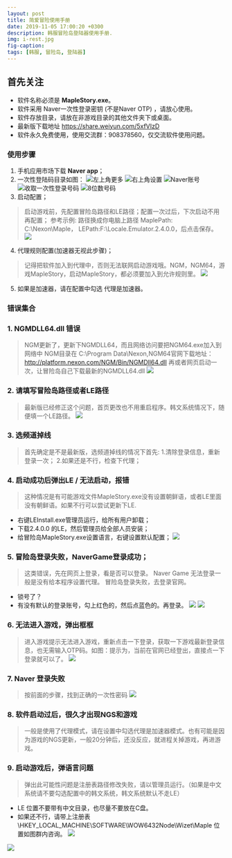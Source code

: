 ```yaml
---
layout: post
title: 简爱冒险使用手册
date: 2019-11-05 17:00:20 +0300
description: 韩服冒险岛登陆器使用手册.
img: i-rest.jpg 
fig-caption: 
tags: [韩服, 冒险岛, 登陆器]
---
```


## 首先关注

*	软件名称必须是  **MapleStory.exe**。
*	软件采用 Naver一次性登录密钥 (不是Naver OTP) ，请放心使用。
*	软件存放目录，请放在非游戏目录的其他文件夹下或桌面。
*	最新版下载地址 https://share.weiyun.com/5xfVIzD
*	软件永久免费使用，使用交流群：908378560，仅交流软件使用问题。

### 使用步骤
1. 手机应用市场下载 **Naver app**；
2. 一次性登陆码目录如图：
![左上角更多]({{site.baseurl}}/assets/img/MilaiSoft-Maple/1.png)
![右上角设置]({{site.baseurl}}/assets/img/MilaiSoft-Maple/2.png)
![Naver账号]({{site.baseurl}}/assets/img/MilaiSoft-Maple/3.png)
![收取一次性登录号码]({{site.baseurl}}/assets/img/MilaiSoft-Maple/4.png)
![8位数号码]({{site.baseurl}}/assets/img/MilaiSoft-Maple/5.png)
3. 启动配置；
> 启动游戏前，先配置冒险岛路径和LE路径；配置一次过后，下次启动不用再配置；
参考示例: 路径换成你电脑上路径
MaplePath: C:\Nexon\Maple，
LEPath:F:\Locale.Emulator.2.4.0.0，后点击保存。
![ ]({{site.baseurl}}/assets/img/MilaiSoft-Maple/6.png)
4. 代理规则配置(加速器无视此步骤)；
> 记得把软件加入到代理中，否则无法联网启动游戏哦。NGM，NGM64，游戏MapleStory，启动MapleStory，都必须要加入到允许规则里。
![ ]({{site.baseurl}}/assets/img/MilaiSoft-Maple/7.png)
5. 如果是加速器，请在配置中勾选 代理是加速器。

### 错误集合
### 1. NGMDLL64.dll 错误
> NGM更新了，更新下NGMDLL64，而且网络访问要把NGM64.exe加入到网络中
NGM目录在 C:\Program Data\Nexon,NGM64官网下载地址：http://platform.nexon.com/NGM/Bin/NGMDll64.dll 再或者网页启动一次，让冒险岛自己下载最新的NGMDLL64.dll
![ ]({{site.baseurl}}/assets/img/MilaiSoft-Maple/8.png)
### 2. 请填写冒险岛路径或者LE路径
> 最新版已经修正这个问题，首页更改也不用重启程序。韩文系统情况下，随便填一个LE路径。
![ ]({{site.baseurl}}/assets/img/MilaiSoft-Maple/9.png)
### 3. 选频道掉线
> 首先确定是不是最新版，选频道掉线的情况下首先:
  1.清除登录信息，重新登录一次；
  2.如果还是不行，检查下代理；

### 4. 启动成功后弹出LE / 无法启动，报错
> 这种情况是有可能游戏文件MapleStory.exe没有设置朝鲜语，或者LE里面没有朝鲜语。如果不行可以尝试更新下LE.
  - 右键LEInstall.exe管理员运行，给所有用户卸载；
  -	下载2.4.0.0 的LE，然后管理员给全部人员安装；
  -	给冒险岛MapleStory.exe设置语言，右键设置默认配置；
![ ]({{site.baseurl}}/assets/img/MilaiSoft-Maple/10.png)

### 5. 冒险岛登录失败，NaverGame登录成功；
> 这类错误，先在网页上登录，看是否可以登录。
Naver Game 无法登录一般是没有给本程序设置代理。
冒险岛登录失败，去登录官网。
  - 锁号了？ 
  - 有没有默认的登录账号，勾上红色的，然后点蓝色的。再登录。
![ ]({{site.baseurl}}/assets/img/MilaiSoft-Maple/11.png)
![ ]({{site.baseurl}}/assets/img/MilaiSoft-Maple/12.png)
### 6.	无法进入游戏，弹出框框
> 进入游戏提示无法进入游戏，重新点击一下登录，获取一下游戏最新登录信息，也无需输入OTP码。如图：提示为，当前在官网已经登出，直接点一下登录就可以了。
![ ]({{site.baseurl}}/assets/img/MilaiSoft-Maple/13.png)

### 7. Naver 登录失败
> 按前面的步骤，找到正确的一次性密码
![ ]({{site.baseurl}}/assets/img/MilaiSoft-Maple/14.png)
### 8. 软件启动过后，很久才出现NGS和游戏
> 一般是使用了代理模式，请在设置中勾选代理是加速器模式。也有可能是因为游戏的NGS更新，一般20分钟后，还没反应，就进程关掉游戏，再进游戏。

### 9. 启动游戏后，弹语言问题
> 弹出此可能性问题是注册表路径修改失败，请以管理员运行。（如果是中文系统请不要勾选配置中的韩文系统，韩文系统默认不走LE）
- LE 位置不要带有中文目录，也尽量不要放在C盘。
- 如果还不行，请带上注册表 \HKEY_LOCAL_MACHINE\SOFTWARE\WOW6432Node\Wizet\Maple 位置如图群内咨询。
![ ]({{site.baseurl}}/assets/img/MilaiSoft-Maple/15.png)


![ ]({{site.baseurl}}/assets/img/MilaiSoft-Maple/16.png)

